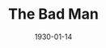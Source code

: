 ---
title: The Bad Man
date: 1930-01-14
closing_date:
layout: productions
featured_image:
image_caption:
image_credit:
playbill:
Theatre: Theatre Jacksonville
cast:
- Angela Hardy: Agnes Towers
- Felipe: Charles DePencier
- Pedro: Charleston Kennedy
- Alverada: Daisy Bowden Stephens
- Pancho Lopez: E.S. Beauchamp-Nobbs
- Morgan Pell: Edward Goodman
- Venustiano: Eugene LeaMond
- Gilbert Jones: George W. Simmons, Jr.
- Lucia Pell: Olive Rosenquist
- Bradley: Phil Greenfield
- Henry Smith: Ralph M. Anderson
- Red Giddings: Ralph W. Cooper, Jr.
- Jasper Hardy: Tom Cashen
crew:
- Director: Ella Macklin
- Staging and Props: Dick Grether
- Costumes: Will Louis
understudies:
orchestra:
external_links:
---